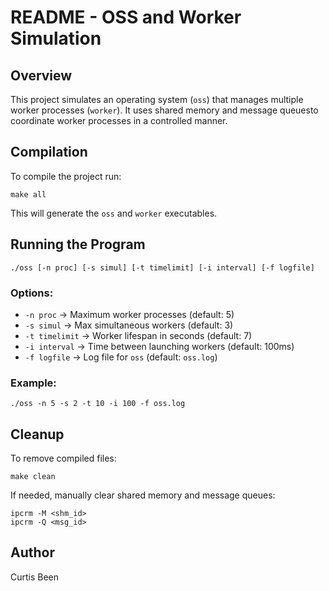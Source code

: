 # README - OSS and Worker Simulation

## Overview
This project simulates an operating system (`oss`) that manages multiple worker processes (`worker`). 
It uses shared memory and message queuesto coordinate worker processes in a controlled manner.

## Compilation
To compile the project run:
```
make all
```
This will generate the `oss` and `worker` executables.

## Running the Program
```
./oss [-n proc] [-s simul] [-t timelimit] [-i interval] [-f logfile]
```
### Options:
- `-n proc` → Maximum worker processes (default: 5)
- `-s simul` → Max simultaneous workers (default: 3)
- `-t timelimit` → Worker lifespan in seconds (default: 7)
- `-i interval` → Time between launching workers (default: 100ms)
- `-f logfile` → Log file for `oss` (default: `oss.log`)

### Example:
```
./oss -n 5 -s 2 -t 10 -i 100 -f oss.log
```

## Cleanup
To remove compiled files:
```
make clean
```
If needed, manually clear shared memory and message queues:
```
ipcrm -M <shm_id>
ipcrm -Q <msg_id>
```

## Author
Curtis Been
